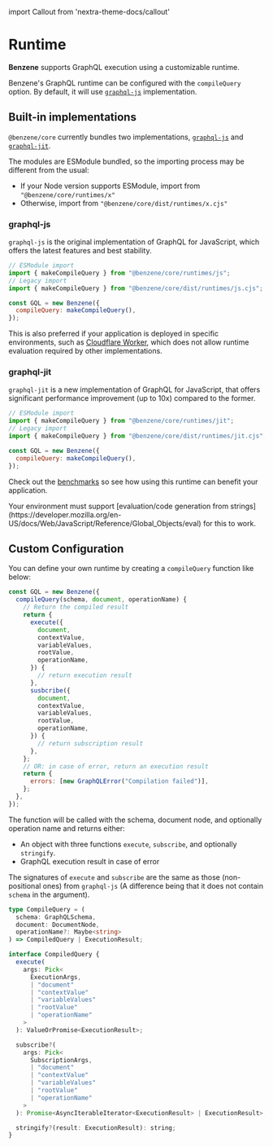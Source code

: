 import Callout from 'nextra-theme-docs/callout'

# Runtime

**Benzene** supports GraphQL execution using a customizable runtime.

Benzene's GraphQL runtime can be configured with the `compileQuery` option. By default, it will use [`graphql-js`](#graphql-js) implementation.

## Built-in implementations

`@benzene/core` currently bundles two implementations, [`graphql-js`](https://github.com/graphql/graphql-js) and [`graphql-jit`](https://github.com/zalando-incubator/graphql-jit).

The modules are ESModule bundled, so the importing process may be different from the usual:

- If your Node version supports ESModule, import from `"@benzene/core/runtimes/x"`
- Otherwise, import from `"@benzene/core/dist/runtimes/x.cjs"`

### graphql-js

`graphql-js` is the original implementation of GraphQL for JavaScript, which offers the latest features and best stability.

```js
// ESModule import
import { makeCompileQuery } from "@benzene/core/runtimes/js";
// Legacy import
import { makeCompileQuery } from "@benzene/core/dist/runtimes/js.cjs";

const GQL = new Benzene({
  compileQuery: makeCompileQuery(),
});
```

This is also preferred if your application is deployed in specific environments, such as [Cloudflare Worker](https://workers.cloudflare.com/), which does not allow runtime evaluation required by other implementations.

### graphql-jit

`graphql-jit` is a new implementation of GraphQL for JavaScript, that offers significant performance improvement (up to 10x) compared to the former.

```js
// ESModule import
import { makeCompileQuery } from "@benzene/core/runtimes/jit";
// Legacy import
import { makeCompileQuery } from "@benzene/core/dist/runtimes/jit.cjs";

const GQL = new Benzene({
  compileQuery: makeCompileQuery(),
});
```

Check out the [benchmarks](/benchmarks) so see how using this runtime can benefit your application.

<Callout emoji="💡">
  Your environment must support [evaluation/code generation from strings](https://developer.mozilla.org/en-US/docs/Web/JavaScript/Reference/Global_Objects/eval) for this to work.
</Callout>

## Custom Configuration

You can define your own runtime by creating a `compileQuery` function like below:

```js
const GQL = new Benzene({
  compileQuery(schema, document, operationName) {
    // Return the compiled result
    return {
      execute({
        document,
        contextValue,
        variableValues,
        rootValue,
        operationName,
      }) {
        // return execution result
      },
      susbcribe({
        document,
        contextValue,
        variableValues,
        rootValue,
        operationName,
      }) {
        // return subscription result
      },
    };
    // OR: in case of error, return an execution result
    return {
      errors: [new GraphQLError("Compilation failed")],
    };
  },
});
```

The function will be called with the schema, document node, and optionally operation name and returns either:

- An object with three functions `execute`, `subscribe`, and optionally `stringify`.
- GraphQL execution result in case of error

The signatures of `execute` and `subscribe` are the same as those (non-positional ones) from `graphql-js` (A difference being that it does not contain `schema` in the argument).

```ts
type CompileQuery = (
  schema: GraphQLSchema,
  document: DocumentNode,
  operationName?: Maybe<string>
) => CompiledQuery | ExecutionResult;

interface CompiledQuery {
  execute(
    args: Pick<
      ExecutionArgs,
      | "document"
      | "contextValue"
      | "variableValues"
      | "rootValue"
      | "operationName"
    >
  ): ValueOrPromise<ExecutionResult>;

  subscribe?(
    args: Pick<
      SubscriptionArgs,
      | "document"
      | "contextValue"
      | "variableValues"
      | "rootValue"
      | "operationName"
    >
  ): Promise<AsyncIterableIterator<ExecutionResult> | ExecutionResult>;

  stringify?(result: ExecutionResult): string;
}
```
